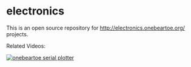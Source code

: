 # electronics
This is an open source repository for http://electronics.onebeartoe.org/ projects.

Related Videos:




[![onebeartoe serial plotter](https://img.youtube.com/vi/DtDyoXgr7aA/0.jpg)](https://www.youtube.com/watch?v=DtDyoXgr7aA)
